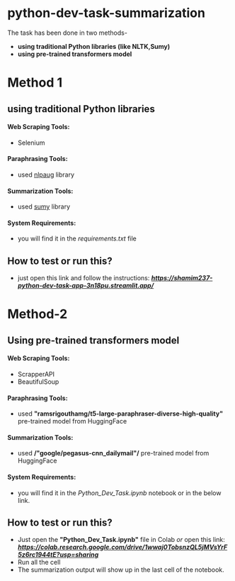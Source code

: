 # python-dev-task-summarization

The task has been done in two methods-
- **using traditional Python libraries (like NLTK,Sumy)**
- **using pre-trained transformers model**

# Method 1
## using traditional Python libraries
#### Web Scraping Tools:
- Selenium
#### Paraphrasing Tools:
- used [nlpaug](https://github.com/makcedward/nlpaug) library
#### Summarization Tools:
- used [sumy](https://miso-belica.github.io/sumy/) library
#### System Requirements:
- you will find it in the _requirements.txt_ file

## How to test or run this?
- just open this link and follow the instructions: _**https://shamim237-python-dev-task-app-3n18pu.streamlit.app/**_

# Method-2
## Using pre-trained transformers model
#### Web Scraping Tools: 
- ScrapperAPI
- BeautifulSoup
#### Paraphrasing Tools:
- used **"ramsrigouthamg/t5-large-paraphraser-diverse-high-quality"** pre-trained model from HuggingFace
#### Summarization Tools:
- used **/"google/pegasus-cnn_dailymail"/** pre-trained model from HuggingFace
#### System Requirements:
- you will find it in the _Python_Dev_Task.ipynb_ notebook or in the below link.

## How to test or run this?
- Just open the **"Python_Dev_Task.ipynb"** file in Colab _or_ open this link: **_https://colab.research.google.com/drive/1wwaj0TobsnzQL5jMVsYrF5z6rc1944tE?usp=sharing_**
- Run all the cell 
- The summarization output will show up in the last cell of the notebook.
